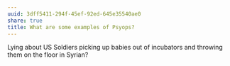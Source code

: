 ```yaml
---
uuid: 3dff5411-294f-45ef-92ed-645e35540ae0
share: true
title: What are some examples of Psyops?
---
```

Lying about US Soldiers picking up babies out of incubators and throwing them on the floor in Syrian?